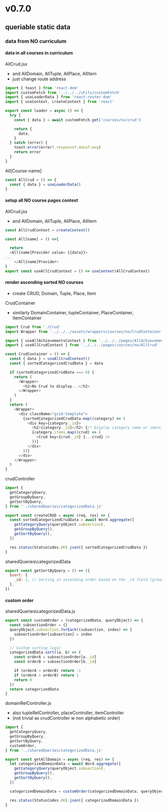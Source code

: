 # v0.7.0

## queriable static data

### data from NO curriculum

#### data in all courses in curriculum

AllCrud.jsx

- and AllDomain, AllTuple, AllPlace, AllItem
- just change route address

```js
import { toast } from 'react-dom'
import customFetch from '../../../utils/customFetch'
import { useLoaderData } from 'react-router-dom'
import { useContext, createContext } from 'react'

export const loader = async () => {
  try {
    const { data } = await customFetch.get('courses/no/crud')

    return {
      data,
    }
  } catch (error) {
    toast.error(error?.response?.data?.msg)
    return error
  }
}
```

All[Course-name]

```js
const AllCrud = () => {
  const { data } = useLoaderData()
}
```

#### setup all NO course pages context

AllCrud.jsx

- and AllDomain, AllTuple, AllPlace, AllItem

```js
const AllCrudContext = createContext()

const All[name] = () =>{

  return
  <All[name]Provider value= {{data}}>
...
    </All[name]Provider>
}
export const useAllCrudContext = () => useContext(AllCrudContext)
```

#### render ascending sorted NO courses

- create CRUD, Domain, Tuple, Place, Item

CrudContainer

- similarly DomainContainer, tupleContainer, PlaceContainer, ItemContainer

```js
import Crud from './Crud'
import Wrapper from '../../../assets/wrappers/courses/no/CrudContainer'

import { useAllAchievementsContext } from '../../../pages/AllAchievements'
import { useAllCrudContext } from '../../../pages/courses/no/AllCrud'
```

```js
const CrudContainer = () => {
  const { data } = useAllCrudContext()
  const { sortedCategorizedCrudData } = data

  if (sortedCategorizedCrudData === 0) {
    return (
      <Wrapper>
        <h2>No Crud to display...</h2>
      </Wrapper>
    )
  }
  return (
    <Wrapper>
      <div className="grid-template">
        {sortedCategorizedCrudData.map((category) => (
          <div key={category._id}>
            <h2>{category._id}</h2> {/* Display category name or identifier */}
            {category.items.map((crud) => (
              <Crud key={crud._id} {...crud} />
            ))}
          </div>
        ))}
      </div>
    </Wrapper>
  )
}
```

crudController

```js
import {
  getCategoryQuery,
  getGroupByQuery,
  getSortByQuery,
} from '../sharedQueries/categorizedData.js'
```

```js
export const createCRUD = async (req, res) => {
  const sortedCategorizedCrudData = await Word.aggregate([
    getCategoryQuery(queryObject.subsection),
    getGroupByQuery(),
    getSortByQuery(),
  ])

  res.status(StatusCodes.OK).json({ sortedCategorizedCrudData })
}
```

sharedQueries\categorizedData

```js
export const getSortByQuery = () => ({
  $sort: {
    _id: 1, // Sorting in ascending order based on the _id field (group ID)
  },
})
```

#### custom order

sharedQueries\categorizedData.js

```js
export const customOrder = (categorizedData, queryObject) => {
  const subsectionOrder = {}
  queryObject.subsection.forEach((subsection, index) => {
    subsectionOrder[subsection] = index
  })

  // Custom sorting logic
  categorizedData.sort((a, b) => {
    const orderA = subsectionOrder[a._id]
    const orderB = subsectionOrder[b._id]

    if (orderA < orderB) return -1
    if (orderA > orderB) return 1
    return 0
  })
  return categorizedData
}
```

domainRelController.js

- also tupleRelController, placeController, itemController
- (not trivial as crudController w non alphabetic order)

```js
import {
  getCategoryQuery,
  getGroupByQuery,
  getSortByQuery,
  customOrder,
} from '../sharedQueries/categorizedData.js'
```

```js
export const getAllDomain = async (req, res) => {
  let categorizedDomainData = await Word.aggregate([
    getCategoryQuery(queryObject.subsection),
    getGroupByQuery(),
    getSortByQuery(),
  ])

  categorizedDomainData = customOrder(categorizedDomainData, queryObject)

  res.status(StatusCodes.OK).json({ categorizedDomainData })
}
```
